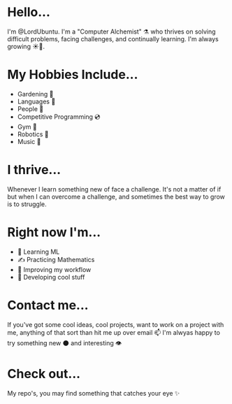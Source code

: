 # Hello...
I'm @LordUbuntu.
I'm a "Computer Alchemist" ⚗️ who thrives on solving difficult problems, facing challenges, and continually learning. I'm always growing ☀️🐍.

# My Hobbies Include...
- Gardening 🌻
- Languages 📢
- People 🧍
- Competitive Programming 💿
- Gym 🏃
- Robotics 🦾
- Music 🎵

# I thrive...
Whenever I learn something new of face a challenge. It's not a matter of if but when I can overcome a challenge, and sometimes the best way to grow is to struggle.

# Right now I'm...
- 📖 Learning ML
- ✍️ Practicing Mathematics
- 🔧 Improving my workflow
- 💾 Developing cool stuff

# Contact me...
If you've got some cool ideas, cool projects, want to work on a project with me, anything of that sort than hit me up over email 📫
I'm alwyas happy to try something new 🌑 and interesting 👁️

# Check out...
My repo's, you may find something that catches your eye ✨


<!---
LordUbuntu/LordUbuntu is a ✨ special ✨ repository because its `README.md` (this file) appears on your GitHub profile.
You can click the Preview link to take a look at your changes.
--->
